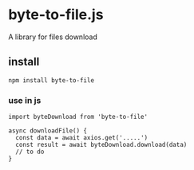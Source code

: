 # byte-to-file.js
A library for files download

##

## install
```
npm install byte-to-file
```

### use in js
```
import byteDownload from 'byte-to-file'

async downloadFile() {
  const data = await axios.get('.....')
  const result = await byteDownload.download(data)
  // to do 
}

```